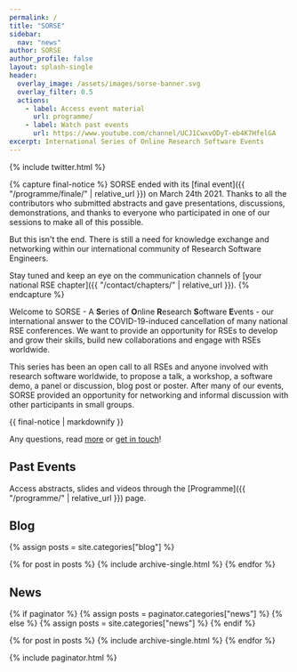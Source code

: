 ```yaml
---
permalink: /
title: "SORSE"
sidebar:
  nav: "news"
author: SORSE
author_profile: false
layout: splash-single
header:
  overlay_image: /assets/images/sorse-banner.svg
  overlay_filter: 0.5
  actions:
    - label: Access event material
      url: programme/
    - label: Watch past events
      url: https://www.youtube.com/channel/UCJ1CwxvODyT-eb4K7HfelGA
excerpt: International Series of Online Research Software Events
---
```


<aside id="twitter-holder" class="sidebar__right sticky">
    {% include twitter.html %}
</aside>

{% capture final-notice %}
SORSE ended with its [final event]({{ "/programme/finale/" | relative_url }})
on March 24th 2021. Thanks to all the contributors who submitted abstracts and
gave presentations, discussions, demonstrations, and thanks to everyone who
participated in one of our sessions to make all of this possible.

But this isn't the end. There is still a need for knowledge exchange and networking within our international community of Research Software Engineers.

Stay tuned and keep an eye on the communication channels of
[your national RSE chapter]({{ "/contact/chapters/" | relative_url }}).
{% endcapture %}

Welcome to SORSE - A **S**eries of **O**nline **R**esearch **S**oftware **E**vents - our international answer to the COVID-19-induced cancellation of many national RSE conferences. We want to provide an opportunity for RSEs to develop and grow their skills, build new collaborations and engage with RSEs worldwide.

This series has been an open call to all RSEs and anyone involved with research software worldwide, to propose a talk, a workshop, a software demo, a panel or discussion, blog post or poster. After many of our events, SORSE provided an opportunity for networking and informal discussion with other participants in small groups.

<div class="notice--info">
  {{ final-notice | markdownify }}
</div>

Any questions, read [more](faq/about/what-is-sorse) or [get in touch](contact/)!

## Past Events

Access abstracts, slides and videos through the [Programme]({{ "/programme/" | relative_url }}) page.


## Blog
{% assign posts = site.categories["blog"] %}

{% for post in posts %}
  {% include archive-single.html %}
{% endfor %}



## News

{% if paginator %}
  {% assign posts = paginator.categories["news"] %}
{% else %}
  {% assign posts = site.categories["news"] %}
{% endif %}

{% for post in posts %}
  {% include archive-single.html %}
{% endfor %}

{% include paginator.html %}
